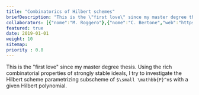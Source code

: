 ```yaml
---
title: "Combinatorics of Hilbert schemes"
briefDescription: "This is the \"first love\" since my master degree thesis. Using the rich combinatorial properties of strongly stable ideals, I try to investigate the Hilbert scheme parametrizing subscheme of $\\small \\mathbb{P}^n$ with a given Hilbert polynomial."
collaborators: [{"nome":"M. Roggero"},{"nome":"C. Bertone","web":"https://sites.google.com/view/cristinabertone/home"},{"nome":"F. Cioffi"},{"nome":"M.G. Marinari"},{"nome":"Y. Kambe","web":"https://sites.google.com/view/yuta-kambe/home"}]
featured: true
date: 2019-01-01
weight: 10
sitemap:
priority : 0.8
---
```


This is the "first love" since my master degree thesis. Using the rich combinatorial properties of strongly stable ideals, I try to investigate the Hilbert scheme parametrizing subscheme of `$\small \mathbb{P}^n$` with a given Hilbert polynomial.